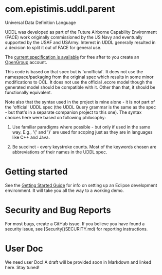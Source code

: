 # com.epistimis.uddl.parent
Universal Data Definition Language

UDDL was developed as part of the Future Airborne Capability Environment (FACE) work originally commissioned by the US Navy and eventually supported by the USAF and USArmy.  Interest in UDDL generally resulted in a decision to split it out of FACE for general use.

The [current specification is available](https://publications.opengroup.org/standards/face/c198) for free after to you create an [OpenGroup](https://www.opengroup.org) account.

This code is based on that spec but is 'unofficial'. It does not use the namespace/packaging from the original spec which results in some minor modifications to OCL. It does not use the official .ecore model though the generated model should be compatible with it. Other than that, it should be functionally equivalent.

Note also that the syntax used in the project is mine alone - it is not part of the 'official' UDDL spec (the UDDL Query grammar is the same as the spec - but that's in a separate companion project to this one). The syntax choices here were based on following philosophy:

1. Use familiar paradigms where possible - but only if used in the same way. E.g., '{' and '}' are used for scoping just as they are in languages like C++
and Java.

2. Be succinct - every keystroke counts. Most of the keywords chosen are abbreviations of their names in the UDDL spec.

# Getting started

See the [Getting Started Guide](GETTING_STARTED.md) for info on setting up an Eclipse development environment. It will take you all the way to a working demo.

# Security and Bug Reports
For most bugs, create a GitHub issue. If you believe you have found a security issue, see [Security[(SECURITY.md) for reporting instructions.

# User Doc
We need user Doc! A draft will be provided soon in Markdown and linked here. Stay tuned!